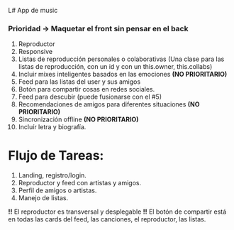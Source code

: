 L# App de music
### Prioridad -> Maquetar el front sin pensar en el back

1. Reproductor
2. Responsive
3. Listas de reproducción personales o colaborativas (Una clase para las listas de reproducción, con un id y con un this.owner, this.collabs)
4. Incluir mixes inteligentes basados en las emociones **(NO PRIORITARIO)**
5. Feed para las listas del user y sus amigos
6. Botón para compartir cosas en redes sociales.
7. Feed para descubir (puede fusionarse con el #5)
8. Recomendaciones de amigos para diferentes situaciones **(NO PRIORITARIO)**
9. Sincronización offline **(NO PRIORITARIO)**
10. Incluír letra y biografía.


# Flujo de Tareas:
1. Landing, registro/login.
2. Reproductor y feed con artistas y amigos.
3. Perfil de amigos o artistas.
4. Manejo de listas.

**!!** El reproductor es transversal y desplegable
**!!** El botón de compartir está en todas las cards del feed, las canciones, el reproductor, las listas.
